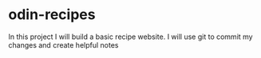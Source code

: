 # odin-recipes
In this project I will build a basic recipe website.
I will use git to commit my changes and create helpful notes
